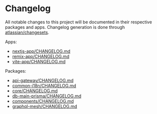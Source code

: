# Changelog

All notable changes to this project will be documented
in their respective packages and apps. Changelog generation is
done through [atlassian/changesets](https://github.com/atlassian/changesets).

Apps:

- [nextjs-app/CHANGELOG.md](./apps/nextjs-app/CHANGELOG.md)
- [remix-app/CHANGELOG.md](./apps/remix-app/CHANGELOG.md)
- [vite-app/CHANGELOG.md](./apps/vite-app/CHANGELOG.md)

Packages:

- [api-gateway/CHANGELOG.md](./packages/api-gateway/CHANGELOG.md)
- [common-i18n/CHANGELOG.md](./packages/common-i18n/CHANGELOG.md)
- [core/CHANGELOG.md](./packages/core/CHANGELOG.md)
- [db-main-prisma/CHANGELOG.md](./packages/db-main-prisma/CHANGELOG.md)
- [components/CHANGELOG.md](./packages/components/CHANGELOG.md)
- [graphql-mesh/CHANGELOG.md](./packages/graphql-mesh/CHANGELOG.md)
